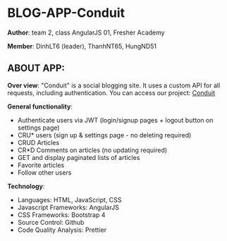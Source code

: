 # BLOG-APP-Conduit
**Author**: team 2, class AngularJS 01, Fresher Academy

**Member**: DinhLT6 (leader), ThanhNT65, HungND51


## ABOUT APP:

  **Over view**: 
  "Conduit" is a social blogging site. It uses a custom API for all requests, including authentication. 
  You can access our project: [Conduit](https://blog-app-befac.firebaseapp.com/#!/home)
  
  **General functionality**: 
  * Authenticate users via JWT (login/signup pages + logout button on settings page)
  * CRU* users (sign up & settings page - no deleting required)
  * CRUD Articles
  * CR*D Comments on articles (no updating required)
  * GET and display paginated lists of articles
  * Favorite articles
  * Follow other users

  **Technology**:
  * Languages: HTML, JavaScript, CSS
  * Javascript Frameworks: AngularJS
  * CSS Frameworks: Bootstrap 4
  * Source Control: Github
  * Code Quality Analysis: Prettier
